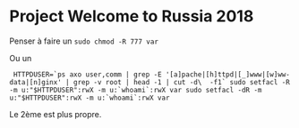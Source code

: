 Project Welcome to Russia 2018
=======

Penser à faire un ``` sudo chmod -R 777 var ```

Ou un

``` HTTPDUSER=`ps axo user,comm | grep -E '[a]pache|[h]ttpd|[_]www|[w]ww-data|[n]ginx' | grep -v root | head -1 | cut -d\  -f1`
           sudo setfacl -R -m u:"$HTTPDUSER":rwX -m u:`whoami`:rwX var
           sudo setfacl -dR -m u:"$HTTPDUSER":rwX -m u:`whoami`:rwX var```

Le 2ème est plus propre.